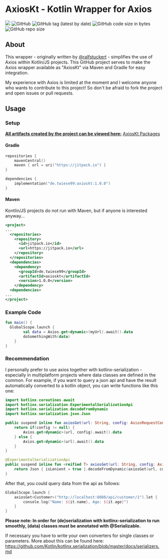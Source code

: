 # AxiosKt - Kotlin Wrapper for Axios

[![](https://jitpack.io/v/de.twiese99/axioskt.svg)](https://jitpack.io/#de.twiese99/axioskt)
![GitHub](https://img.shields.io/github/license/twiese99/axioskt)
![GitHub tag (latest by date)](https://img.shields.io/github/v/tag/twiese99/axioskt)
![GitHub code size in bytes](https://img.shields.io/github/languages/code-size/twiese99/axioskt)
![GitHub repo size](https://img.shields.io/github/repo-size/twiese99/axioskt)

## About
This wrapper - originally written by [@ralfstuckert](https://github.com/ralfstuckert/kotlin-react-sample/blob/master/src/axios/Axios.kt) - simplifies the use of Axios within Kotlin/JS projects.
This GitHub project serves to make the Axios wrapper available as "AxiosKt" via Maven and Gradle for easy integration.

My experience with Axios is limited at the moment and I welcome anyone who wants to contribute to this project!
So don't be afraid to fork the project and open issues or pull requests.

## Usage

### Setup
**<ins>All artifacts created by the project can be viewed here:</ins>** [AxiosKt Packages](https://github.com/twiese99?tab=packages&repo_name=AxiosKt)
#### Gradle
```kotlin
repositories {
    mavenCentral()
    maven { url = uri("https://jitpack.io") }
}

dependencies {
    implementation("de.twiese99:axioskt:1.0.0")
}
```

#### Maven
Kontlin/JS projects do not run with Maven, but if anyone is interested anyway...
```xml
<project>
...
  <repositories>
    <repository>
      <id>jitpack.io</id>
      <url>https://jitpack.io</url>
    </repository>
  </repositories>
  <dependencies>
    <dependency>
      <groupId>de.twiese99</groupId>
      <artifactId>axioskt</artifactId>
      <version>1.0.0</version>
    </dependency>
  <dependencies>
...
</project>
```

### Example Code

```kotlin
fun main() {
  GlobalScope.launch {
        val data = Axios.get<dynamic>(myUrl).await().data
        doSomethingWith(data)
    }
}
```

### Recommendation
I personally prefer to use axios together with kotlinx-serialization - especially in multiplatform projects where data classes are defined in the common.
For example, if you want to query a json api and have the result automatically converted to a kotlin object, you can write functions like this one:

```kotlin
import kotlinx.coroutines.await
import kotlinx.serialization.ExperimentalSerializationApi
import kotlinx.serialization.decodeFromDynamic
import kotlinx.serialization.json.Json

public suspend inline fun axiosGet(url: String, config: AxiosRequestConfig? = null) : dynamic {
    return if(config != null) {
        Axios.get<dynamic>(url, config).await().data
    } else {
        Axios.get<dynamic>(url).await().data
    }
}

@ExperimentalSerializationApi
public suspend inline fun <reified T> axiosGet(url: String, config: AxiosRequestConfig? = null) : T {
    return Json { isLenient = true }.decodeFromDynamic(axiosGet(url, config))
}
```

After that, you could query data from the api as follows:
```kotlin
GlobalScope.launch {
    axiosGet<Customer>("http://localhost:8080/api/customer/1").let {
        console.log("Name: ${it.name}, Age: ${it.age}")
    }
}
```

**Please note: In order for (de)serialization with kotlinx-serialization to run smoothly, (data) classes must be annotated with @Serializable.**

If necessary you have to write your own converters for single classes or parameters.
More about this can be found here: https://github.com/Kotlin/kotlinx.serialization/blob/master/docs/serializers.md


